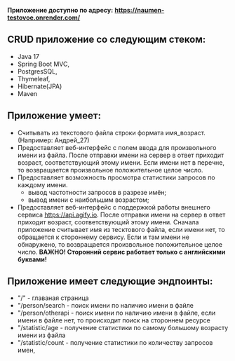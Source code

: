 **Приложение доступно по адресу:**
**https://naumen-testovoe.onrender.com/**



**CRUD приложение со следующим стеком:**
-
* Java 17
* Spring Boot MVC,
* PostgresSQL,
* Thymeleaf,
* Hibernate(JPA)
* Maven


**Приложение умеет:**
-
* Считывать из текстового файла строки формата
  имя_возраст. (Например: Андрей_27)
* Предоставляет веб-интерфейс с полем ввода
  для произвольного имени из файла. После отправки имени на сервер
  в ответ приходит возраст, соответствующий этому имени. Если имени нет в перечне, то возвращается
  произвольное положительное целое число.
* Предоставляет возможность просмотра статистики запросов по каждому имени.
  - вывод частотности запросов в разрезе имён;
  - вывод имени с наибольшим возрастом;
* Предоставляет веб-интерфейс с поддержкой работы внешнего сервиса https://api.agify.io. После отправки имени на сервер
  в ответ приходит возраст, соответствующий этому имени. Сначала приложение считывает имя из тесктового файла, 
если имени нет, то обращается к стороннему сервису. Если и там имени не обнаружено, то возвращается
  произвольное положительное целое число. 
**ВАЖНО! Сторонний сервис работает только с английскими буквами!**

**Приложение имеет следующие эндпоинты:**
-
- "/" - главаная страница
- "/person/search - поиск имени по наличию имени в файле
- "/person/otherapi - поиск имени по наличию имени в файле, если имени в файле нет, то происходит поиск на стороннем ресурсе
- "/statistic/age - получение статистики по самому большому возрасту имени из файла
- "/statistic/count - получение статистики по количеству запросов имен,

